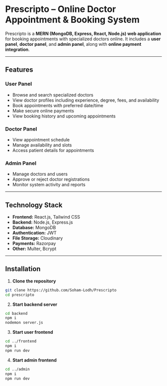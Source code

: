 # Prescripto – Online Doctor Appointment & Booking System
 

Prescripto is a **MERN (MongoDB, Express, React, Node.js) web application** for booking appointments with specialized doctors online. It includes a **user panel**, **doctor panel**, and **admin panel**, along with **online payment integration**.

---

## Features

### User Panel
- Browse and search specialized doctors
- View doctor profiles including experience, degree, fees, and availability
- Book appointments with preferred date/time
- Make secure online payments
- View booking history and upcoming appointments

### Doctor Panel
- View appointment schedule
- Manage availability and slots
- Access patient details for appointments

### Admin Panel
- Manage doctors and users
- Approve or reject doctor registrations
- Monitor system activity and reports

---

## Technology Stack

- **Frontend:** React.js, Tailwind CSS
- **Backend:** Node.js, Express.js
- **Database:** MongoDB
- **Authentication:** JWT
- **File Storage:** Cloudinary
- **Payments:** Razorpay
- **Other:** Multer, Bcrypt

---

## Installation

1. **Clone the repository**

```bash
git clone https://github.com/Soham-Lodh/Prescripto
cd prescripto
```
2. **Start backend server**
```bash
cd backend
npm i
nodemon server.js
```

3. **Start user frontend**
```bash
cd ../frontend
npm i
npm run dev
```

4. **Start admin frontend**
```bash
cd ../admin
npm i
npm run dev
```